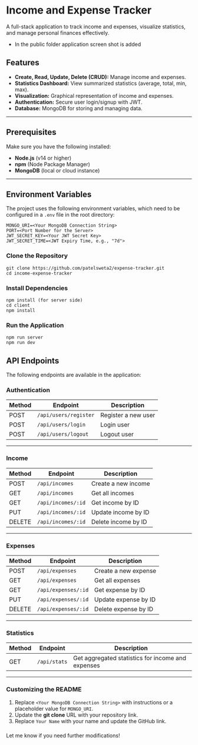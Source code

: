 # Income and Expense Tracker

A full-stack application to track income and expenses, visualize statistics, and manage personal finances effectively.
- In the public folder application screen shot is added

## Features

- **Create, Read, Update, Delete (CRUD):** Manage income and expenses.
- **Statistics Dashboard:** View summarized statistics (average, total, min, max).
- **Visualization:** Graphical representation of income and expenses.
- **Authentication:** Secure user login/signup with JWT.
- **Database:** MongoDB for storing and managing data.

---

## Prerequisites

Make sure you have the following installed:

- **Node.js** (v14 or higher)
- **npm** (Node Package Manager)
- **MongoDB** (local or cloud instance)

---

## Environment Variables

The project uses the following environment variables, which need to be configured in a `.env` file in the root directory:

```env
MONGO_URI=<Your MongoDB Connection String>
PORT=<Port Number for the Server>
JWT_SECRET_KEY=<Your JWT Secret Key>
JWT_SECRET_TIME=<JWT Expiry Time, e.g., "7d">
```

### Clone the Repository
```
git clone https://github.com/patelsweta2/expense-tracker.git
cd income-expense-tracker
```

###  Install Dependencies
```
npm install (for server side)
cd client
npm install
```
###  Run the Application
```
npm run server
npm run dev
```
## API Endpoints

The following endpoints are available in the application:

### **Authentication**

| Method | Endpoint                | Description            |
|--------|-------------------------|------------------------|
| POST   | `/api/users/register`   | Register a new user    |
| POST   | `/api/users/login`      | Login user             | 
| POST   | `/api/users/logout`     | Logout user            |

---

### **Income**

| Method | Endpoint                | Description            |
|--------|-------------------------|------------------------|
| POST   | `/api/incomes`          | Create a new income    |
| GET    | `/api/incomes`          | Get all incomes        |
| GET    | `/api/incomes/:id`      | Get income by ID       |
| PUT    | `/api/incomes/:id`      | Update income by ID    |
| DELETE | `/api/incomes/:id`      | Delete income by ID    |

---

### **Expenses**

| Method | Endpoint                | Description             |
|--------|-------------------------|-------------------------|
| POST   | `/api/expenses`         | Create a new expense    |
| GET    | `/api/expenses`         | Get all expenses        |
| GET    | `/api/expenses/:id`     | Get expense by ID       |
| PUT    | `/api/expenses/:id`     | Update expense by ID    |
| DELETE | `/api/expenses/:id`     | Delete expense by ID    |

---

### **Statistics**

| Method | Endpoint         | Description                                  |
|--------|------------------|----------------------------------------------|
| GET    | `/api/stats`     | Get aggregated statistics for income and expenses |

---






### Customizing the README
1. Replace `<Your MongoDB Connection String>` with instructions or a placeholder value for `MONGO_URI`.
2. Update the **git clone** URL with your repository link.
3. Replace `Your Name` with your name and update the GitHub link.

### 

Let me know if you need further modifications!
